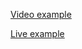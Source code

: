 [Video example](https://imgur.com/FwYhP5f.mp4)

[Live example](https://arsukeey.github.io/pong-wasm/pong.html)
